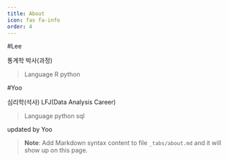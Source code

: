 ```yaml
---
title: About
icon: fas fa-info
order: 4
---
```


#Lee

통계학 박사(과정)

>Language
  >R
  >python

#Yoo

심리학(석사)
LFJ(Data Analysis Career)

>Language
  >python
  >sql



updated by Yoo
> **Note**: Add Markdown syntax content to file `_tabs/about.md` and it will show up on this page.
